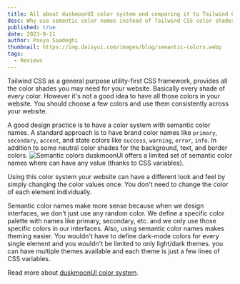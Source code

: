 ```yaml
---
title: All about duskmoonUI color system and comparing it to Tailwind CSS color names
desc: Why use semantic color names instead of Tailwind CSS color shades? Accessing to all color shades or using a color system... Which one is better?
published: true
date: 2023-9-11
author: Pouya Saadeghi
thumbnail: https://img.daisyui.com/images/blog/semantic-colors.webp
tags:
  - Reviews
---
```


<script>
  import Translate from "$components/Translate.svelte"
</script>

Tailwind CSS as a general purpose utility-first CSS framework, provides all the color shades you may need for your website. Basically every shade of every color. However it's not a good idea to have all those colors in your website. You should choose a few colors and use them consistently across your website.

A good design practice is to have a color system with semantic color names.
A standard approach is to have brand color names like `primary`, `secondary`, `accent`, and state colors like `success`, `warning`, `error`, `info`. In addition to some neutral color shades for the background, text, and border colors.
![Semantic colors](https://img.daisyui.com/images/blog/duskmoonui-semantic-colors.webp)
duskmoonUI offers a limited set of semantic color names where can have any value (thanks to CSS variables).

Using this color system your website can have a different look and feel by simply changing the color values once. You don't need to change the color of each element individually.

Semantic color names make more sense because when we design interfaces, we don't just use any random color. We define a specific color palette with names like primary, secondary, etc. and we only use those specific colors in our interfaces. Also, using semantic color names makes theming easier. You wouldn't have to define dark-mode colors for every single element and you wouldn't be limited to only light/dark themes. you can have multiple themes available and each theme is just a few lines of CSS variables.

Read more about [duskmoonUI color system](https://duskmoonui.com/docs/colors).
